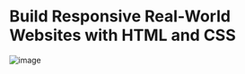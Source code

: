 # Build Responsive Real-World Websites with HTML and CSS
![image](https://github.com/Ahmed-Elmoslmany/Kalbonyan-Elmarsos/assets/100316692/8e952b09-28c4-4796-ba52-4d5b44cbdc6c)
